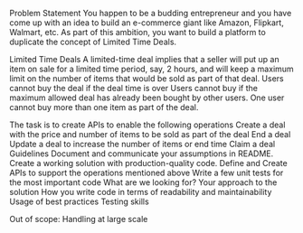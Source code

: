 Problem Statement
You happen to be a budding entrepreneur and you have come up with an idea to build an e-commerce giant like Amazon, Flipkart, Walmart, etc. As part of this ambition, you want to build a platform to duplicate the concept of Limited Time Deals.

Limited Time Deals
A limited-time deal implies that a seller will put up an item on sale for a limited time period, say, 2 hours, and will keep a maximum limit on the number of items that would be sold as part of that deal.
Users cannot buy the deal if the deal time is over
Users cannot buy if the maximum allowed deal has already been bought by other users.
One user cannot buy more than one item as part of the deal.

The task is to create APIs to enable the following operations
Create a deal with the price and number of items to be sold as part of the deal
End a deal
Update a deal to increase the number of items or end time
Claim a deal
Guidelines
Document and communicate your assumptions in README.
Create a working solution with production-quality code.
Define and Create APIs to support the operations mentioned above
Write a few unit tests for the most important code
What are we looking for?
Your approach to the solution
How you write code in terms of readability and maintainability
Usage of best practices
Testing skills

Out of scope: Handling at large scale 

